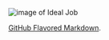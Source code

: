 
![image of Ideal Job](file:///T:/Documents/RMIT%20Royal%20Melbourne%20Institute%20of%20Technology/Backend%20Developer%20Linux.JPG)


[GitHub Flavored Markdown](https://guides.github.com/features/mastering-markdown/).
